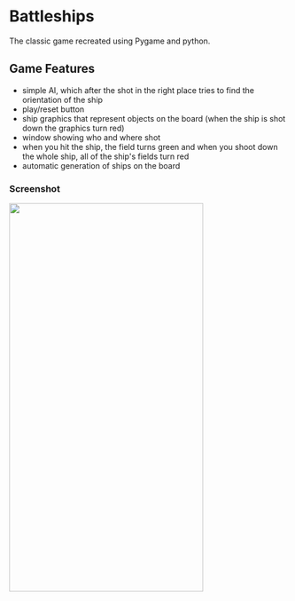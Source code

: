 # Battleships

The classic game recreated using Pygame and python.

## Game Features
- simple AI, which after the shot in the right place tries to find the orientation of the ship
- play/reset button
- ship graphics that represent objects on the board (when the ship is shot down the graphics turn red)
- window showing who and where shot
- when you hit the ship, the field turns green and when you shoot down the whole ship, all of the ship's fields turn red
- automatic generation of ships on the board<br/>

### Screenshot<br/>
<img src="http://prntscr.com/o06xra" width="350px" height="700px"/>
